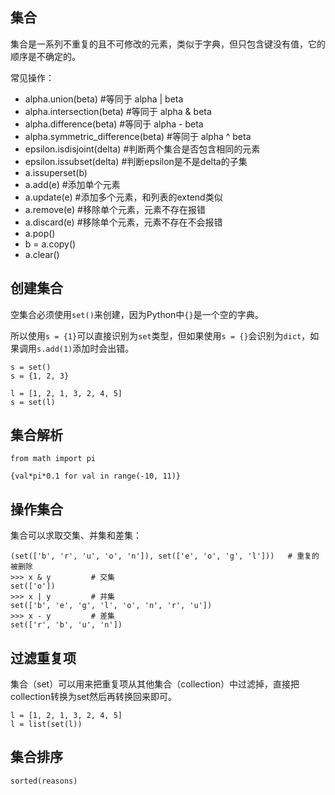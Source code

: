 ## 集合

集合是一系列不重复的且不可修改的元素，类似于字典，但只包含键没有值，它的顺序是不确定的。

常见操作：

- alpha.union(beta) #等同于 alpha | beta
- alpha.intersection(beta) #等同于 alpha & beta
- alpha.difference(beta) #等同于 alpha - beta
- alpha.symmetric_difference(beta) #等同于 alpha ^ beta
- epsilon.isdisjoint(delta) #判断两个集合是否包含相同的元素
- epsilon.issubset(delta) #判断epsilon是不是delta的子集
- a.issuperset(b)
- a.add(e) #添加单个元素
- a.update(e) #添加多个元素，和列表的extend类似
- a.remove(e) #移除单个元素，元素不存在报错
- a.discard(e) #移除单个元素，元素不存在不会报错
- a.pop()
- b = a.copy()
- a.clear()

## 创建集合

空集合必须使用`set()`来创建，因为Python中`{}`是一个空的字典。

所以使用`s = {1}`可以直接识别为`set`类型，但如果使用`s = {}`会识别为`dict`，如果调用`s.add(1)`添加时会出错。

```
s = set()
s = {1, 2, 3}

l = [1, 2, 1, 3, 2, 4, 5]
s = set(l)
```

## 集合解析

```
from math import pi

{val*pi*0.1 for val in range(-10, 11)}
```


## 操作集合

集合可以求取交集、并集和差集：

```
(set(['b', 'r', 'u', 'o', 'n']), set(['e', 'o', 'g', 'l']))   # 重复的被删除
>>> x & y         # 交集
set(['o'])
>>> x | y         # 并集
set(['b', 'e', 'g', 'l', 'o', 'n', 'r', 'u'])
>>> x - y         # 差集
set(['r', 'b', 'u', 'n'])
```

## 过滤重复项
集合（set）可以用来把重复项从其他集合（collection）中过滤掉，直接把collection转换为set然后再转换回来即可。

```
l = [1, 2, 1, 3, 2, 4, 5]
l = list(set(l))
```

## 集合排序

```
sorted(reasons)
```
